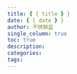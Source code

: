 ```yaml
---
title: { { title } }
date: { { date } }
author: 不锈钢盆
single_column: true
toc: true
description:
categories:
tags:
---
```

